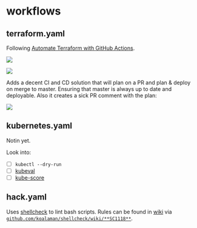 # workflows

## terraform.yaml

Following [Automate Terraform with GitHub Actions](https://learn.hashicorp.com/tutorials/terraform/github-actions).

![](https://learn.hashicorp.com/img/terraform/automation/tfc-gh-actions-workflow.png)

![](https://learn.hashicorp.com/img/terraform/automation/pr-master-gh-actions-workflow.png)

Adds a decent CI and CD solution that will plan on a PR and plan & deploy on merge to master.
Ensuring that master is always up to date and deployable.
Also it creates a sick PR comment with the plan:

![](https://learn.hashicorp.com/img/terraform/automation/gh-actions-pr-plan.gif)

## kubernetes.yaml

Notin yet.

Look into:

- [ ] `kubectl --dry-run`
- [ ] [kubeval](https://github.com/instrumenta/kubeval)
- [ ] [kube-score](https://github.com/zegl/kube-score)

## hack.yaml

Uses [shellcheck](https://www.shellcheck.net/) to lint bash scripts.
Rules can be found in [wiki](https://github.com/koalaman/shellcheck/wiki) via [`github.com/koalaman/shellcheck/wiki/**SC1118**`](https://github.com/koalaman/shellcheck/wiki/SC1118).